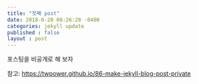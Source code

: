 ```yaml
---
title: "첫째 post"
date: 2018-6-20 08:26:28 -0400
categories: jekyll update
published : false
layout : post
---
```

포스팅을 비공개로 해 보자

참고: https://twpower.github.io/86-make-jekyll-blog-post-private
